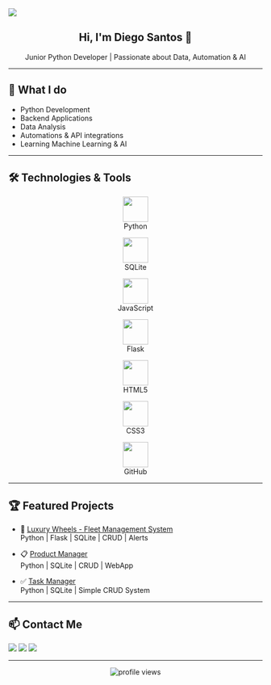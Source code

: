 <img src="https://capsule-render.vercel.app/api?type=waving&color=0:111,100:333&height=200&section=header&text=Diego%20Santos&fontSize=40&fontColor=fff" />

<h2 align="center">Hi, I'm Diego Santos 👋</h2>

<p align="center">
  Junior Python Developer | Passionate about Data, Automation & AI
</p>

---

## 🚀 What I do

- Python Development
- Backend Applications
- Data Analysis
- Automations & API integrations
- Learning Machine Learning & AI

---

## 🛠️ Technologies & Tools

<p align="center">
  <img src="https://cdn.jsdelivr.net/gh/devicons/devicon/icons/python/python-original.svg" width="50"/><br>Python
</p>

<p align="center">
  <img src="https://cdn.jsdelivr.net/gh/devicons/devicon/icons/sqlite/sqlite-original.svg" width="50"/><br>SQLite
</p>

<p align="center">
  <img src="https://cdn.jsdelivr.net/gh/devicons/devicon/icons/javascript/javascript-original.svg" width="50"/><br>JavaScript
</p>

<p align="center">
  <img src="https://cdn.jsdelivr.net/gh/devicons/devicon/icons/flask/flask-original.svg" width="50"/><br>Flask
</p>

<p align="center">
  <img src="https://cdn.jsdelivr.net/gh/devicons/devicon/icons/html5/html5-original.svg" width="50"/><br>HTML5
</p>

<p align="center">
  <img src="https://cdn.jsdelivr.net/gh/devicons/devicon/icons/css3/css3-original.svg" width="50"/><br>CSS3
</p>

<p align="center">
  <img src="https://cdn.jsdelivr.net/gh/devicons/devicon/icons/github/github-original.svg" width="50"/><br>GitHub
</p>


---

## 🏆 Featured Projects

- 🧭 [Luxury Wheels - Fleet Management System](https://github.com/diegoscodes/luxury-wheels)  
  Python | Flask | SQLite | CRUD | Alerts

- 📋 [Product Manager](https://github.com/diegoscodes/product-manager)  
  Python | SQLite | CRUD | WebApp

- ✅ [Task Manager](https://github.com/diegoscodes/task-manager)  
  Python | SQLite | Simple CRUD System

---

## 📫 Contact Me

<p align="left">
  <a href="mailto:sanirish40@gmail.com"><img src="https://img.shields.io/badge/Gmail-D14836?style=for-the-badge&logo=gmail&logoColor=white"></a>
  <a href="https://www.linkedin.com/in/diego-santos-9b20b732b/"><img src="https://img.shields.io/badge/LinkedIn-blue?style=for-the-badge&logo=linkedin&logoColor=white"></a>
  <a href="https://github.com/diegoscodes"><img src="https://img.shields.io/badge/GitHub-111?style=for-the-badge&logo=github&logoColor=white"></a>
</p>

---

<p align="center">
  <img src="https://komarev.com/ghpvc/?username=diegoscodes&style=flat-square&color=blue" alt="profile views"/>
</p>
